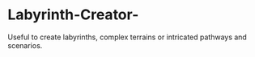 # Labyrinth-Creator-
Useful to create labyrinths, complex terrains or intricated pathways and scenarios.
